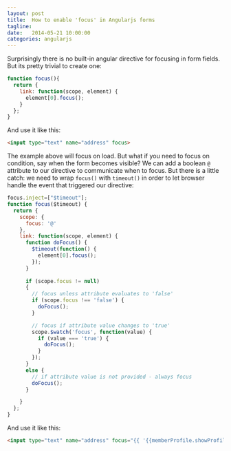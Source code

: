 ```yaml
---
layout: post
title:  How to enable 'focus' in Angularjs forms
tagline:  
date:   2014-05-21 10:00:00
categories: angularjs
---
```


Surprisingly there is no built-in angular directive for focusing in form fields.
But its pretty trivial to create one:

```js
function focus(){
  return {
    link: function(scope, element) {
      element[0].focus();
    }
  };
}
```

And use it like this:

```html
<input type="text" name="address" focus>
```

The example above will focus on load. But what if you need to focus on condition, say when the form becomes visible?
We can add a boolean `@` attribute to our directive to communicate when to focus. But there is a little catch: we need to wrap `focus()` with `timeout()` in order to let browser handle the event that triggered our directive:

```js
focus.inject=["$timeout"];
function focus($timeout) {
  return {
    scope: {
      focus: '@'
    },
    link: function(scope, element) {
      function doFocus() {
        $timeout(function() {
          element[0].focus();
        });
      }
      
      if (scope.focus != null)
      {
        // focus unless attribute evaluates to 'false'
        if (scope.focus !== 'false') {
          doFocus();
        }

        // focus if attribute value changes to 'true'
        scope.$watch('focus', function(value) {
          if (value === 'true') {
            doFocus();
          }
        });
      }
      else {
        // if attribute value is not provided - always focus
        doFocus();
      }

    }
  };
}
```

And use it like this:

```html
<input type="text" name="address" focus="{{ '{{memberProfile.showProfileAddressForm' }}}}">
```
